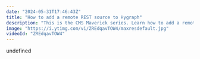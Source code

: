 ```yaml
---
date: "2024-05-31T17:46:43Z"
title: "How to add a remote REST source to Hygraph"
description: "This is the CMS Maverick series. Learn how to add a remote #REST source into Hygraph and use its data like its #Hygraph native content.\n\nRead more here: https://hygraph.com/docs/guides/schema/remote-sources#adding-a-remote-source-to-your-project\n\nJoin our community: https://slack.hygraph.com\nTry Hygraph for free: https://app.hygraph.com/signup"
image: "https://i.ytimg.com/vi/ZREdqavTOW4/maxresdefault.jpg"
videoId: "ZREdqavTOW4"
---
```


undefined